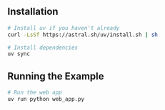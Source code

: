 ## Installation

```bash
# Install uv if you haven't already
curl -LsSf https://astral.sh/uv/install.sh | sh

# Install dependencies
uv sync
```

## Running the Example
```bash
# Run the web app
uv run python web_app.py
``` 